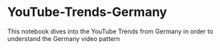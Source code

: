 # YouTube-Trends-Germany

This notebook dives into the YouTube Trends from Germany in order to understand the Germany video pattern
